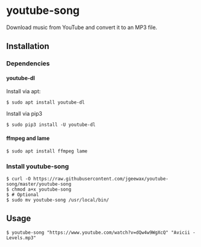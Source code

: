 # youtube-song

Download music from YouTube
and convert it to an MP3 file.

## Installation

### Dependencies

#### youtube-dl

Install via apt:

```
$ sudo apt install youtube-dl
```

Install via pip3

```
$ sudo pip3 install -U youtube-dl
```

#### ffmpeg and lame

```
$ sudo apt install ffmpeg lame
```

### Install youtube-song

```
$ curl -O https://raw.githubusercontent.com/jgeewax/youtube-song/master/youtube-song
$ chmod a+x youtube-song
$ # Optional
$ sudo mv youtube-song /usr/local/bin/
```

## Usage

```
$ youtube-song "https://www.youtube.com/watch?v=dQw4w9WgXcQ" "Avicii - Levels.mp3"
```
